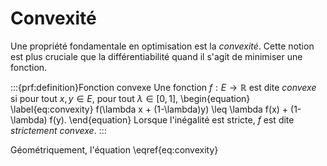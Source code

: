 # Convexité

Une propriété fondamentale en optimisation est la *convexité*. Cette notion est plus cruciale que la différentiabilité quand il s'agit de minimiser une fonction.

:::{prf:definition}Fonction convexe
Une fonction $f:E \to \mathbb{R}$ est dite *convexe* si pour tout $x,y \in E$, pour tout $\lambda \in [0,1]$,
\begin{equation}
\label{eq:convexity}
    f(\lambda x +  (1-\lambda)y) \leq \lambda f(x) + (1-\lambda) f(y).
\end{equation}
Lorsque l'inégalité est stricte, $f$ est dite *strictement convexe*.
:::

Géométriquement, l'équation \eqref{eq:convexity}
